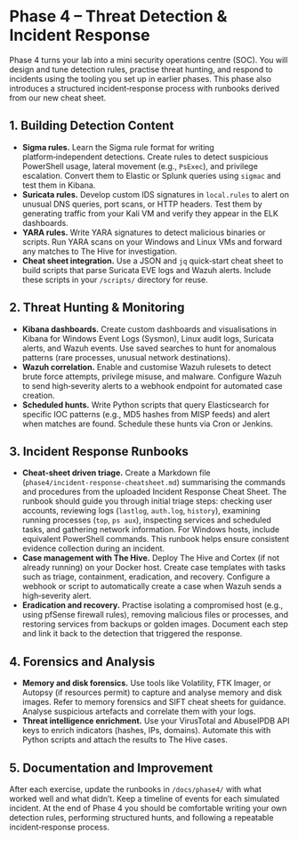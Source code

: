 # Phase 4 – Threat Detection & Incident Response

Phase 4 turns your lab into a mini security operations centre (SOC).  You will design and tune detection rules, practise threat hunting, and respond to incidents using the tooling you set up in earlier phases.  This phase also introduces a structured incident‑response process with runbooks derived from our new cheat sheet.

## 1. Building Detection Content

* **Sigma rules.**  Learn the Sigma rule format for writing platform‑independent detections.  Create rules to detect suspicious PowerShell usage, lateral movement (e.g., `PsExec`), and privilege escalation.  Convert them to Elastic or Splunk queries using `sigmac` and test them in Kibana.
* **Suricata rules.**  Develop custom IDS signatures in `local.rules` to alert on unusual DNS queries, port scans, or HTTP headers.  Test them by generating traffic from your Kali VM and verify they appear in the ELK dashboards.
* **YARA rules.**  Write YARA signatures to detect malicious binaries or scripts.  Run YARA scans on your Windows and Linux VMs and forward any matches to The Hive for investigation.
* **Cheat sheet integration.**  Use a JSON and `jq` quick‑start cheat sheet to build scripts that parse Suricata EVE logs and Wazuh alerts.  Include these scripts in your `/scripts/` directory for reuse.

## 2. Threat Hunting & Monitoring

* **Kibana dashboards.**  Create custom dashboards and visualisations in Kibana for Windows Event Logs (Sysmon), Linux audit logs, Suricata alerts, and Wazuh events.  Use saved searches to hunt for anomalous patterns (rare processes, unusual network destinations).
* **Wazuh correlation.**  Enable and customise Wazuh rulesets to detect brute force attempts, privilege misuse, and malware.  Configure Wazuh to send high‑severity alerts to a webhook endpoint for automated case creation.
* **Scheduled hunts.**  Write Python scripts that query Elasticsearch for specific IOC patterns (e.g., MD5 hashes from MISP feeds) and alert when matches are found.  Schedule these hunts via Cron or Jenkins.

## 3. Incident Response Runbooks

* **Cheat‑sheet driven triage.**  Create a Markdown file (`phase4/incident‑response‑cheatsheet.md`) summarising the commands and procedures from the uploaded Incident Response Cheat Sheet.  The runbook should guide you through initial triage steps: checking user accounts, reviewing logs (`lastlog`, `auth.log`, `history`), examining running processes (`top`, `ps aux`), inspecting services and scheduled tasks, and gathering network information.  For Windows hosts, include equivalent PowerShell commands.  This runbook helps ensure consistent evidence collection during an incident.
* **Case management with The Hive.**  Deploy The Hive and Cortex (if not already running) on your Docker host.  Create case templates with tasks such as triage, containment, eradication, and recovery.  Configure a webhook or script to automatically create a case when Wazuh sends a high‑severity alert.
* **Eradication and recovery.**  Practise isolating a compromised host (e.g., using pfSense firewall rules), removing malicious files or processes, and restoring services from backups or golden images.  Document each step and link it back to the detection that triggered the response.

## 4. Forensics and Analysis

* **Memory and disk forensics.**  Use tools like Volatility, FTK Imager, or Autopsy (if resources permit) to capture and analyse memory and disk images.  Refer to memory forensics and SIFT cheat sheets for guidance.  Analyse suspicious artefacts and correlate them with your logs.
* **Threat intelligence enrichment.**  Use your VirusTotal and AbuseIPDB API keys to enrich indicators (hashes, IPs, domains).  Automate this with Python scripts and attach the results to The Hive cases.

## 5. Documentation and Improvement

After each exercise, update the runbooks in `/docs/phase4/` with what worked well and what didn’t.  Keep a timeline of events for each simulated incident.  At the end of Phase 4 you should be comfortable writing your own detection rules, performing structured hunts, and following a repeatable incident‑response process.
